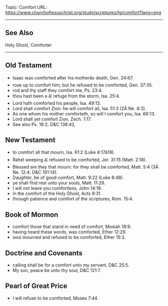 Topic: Comfort
URL: https://www.churchofjesuschrist.org/study/scriptures/tg/comfort?lang=eng

---

## See Also

Holy Ghost, Comforter

---

## Old Testament

- Isaac was comforted after his motherâs death, Gen. 24:67.
- rose up to comfort him; but he refused to be comforted, Gen. 37:35.
- rod and thy staff they comfort me, Ps. 23:4.
- thou hast been a â¦ refuge from the storm, Isa. 25:4.
- Lord hath comforted his people, Isa. 49:13.
- Lord shall comfort Zion: he will comfort all, Isa. 51:3 (2Â Ne. 8:3).
- As one whom his mother comforteth, so will I comfort you, Isa. 66:13.
- Lord shall yet comfort Zion, Zech. 1:17.
- See also Ps. 18:2; D&C 138:42.

## New Testament

- to comfort all that mourn, Isa. 61:2 (Luke 4:17â18).
- Rahel weeping â¦ refused to be comforted, Jer. 31:15 (Matt. 2:18).
- Blessed are they that mourn: for they shall be comforted, Matt. 5:4 (3Â Ne. 12:4; D&C 101:14).
- Daughter, be of good comfort, Matt. 9:22 (Luke 8:48).
- ye shall find rest unto your souls, Matt. 11:29.
- I will not leave you comfortless, John 14:18.
- in the comfort of the Holy Ghost, Acts 9:31.
- through patience and comfort of the scriptures, Rom. 15:4.

## Book of Mormon

- comfort those that stand in need of comfort, Mosiah 18:9.
- having heard these words, was comforted, Ether 12:29.
- soul mourned and refused to be comforted, Ether 15:3.

## Doctrine and Covenants

- calling shall be for a comfort unto my servant, D&C 25:5.
- My son, peace be unto thy soul, D&C 121:7.

## Pearl of Great Price

- I will refuse to be comforted, Moses 7:44.

